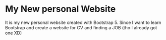 # My New personal Website

It is my new personal website created with Bootstrap 5. Since I want to learn Bootstrap and create a website for CV and finding a JOB (tho I already got one XD)